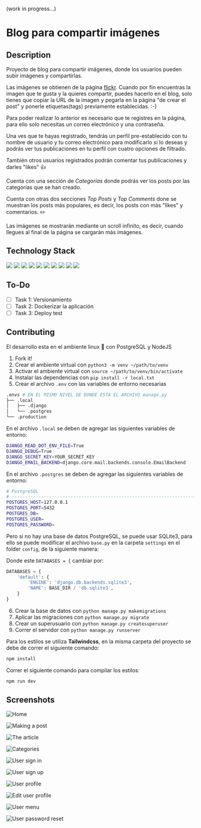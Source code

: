 (work in progress...)

# Blog para compartir imágenes

## Description

Proyecto de blog para compartir imágenes, donde los usuarios pueden subir imágenes y compartirlas.

Las imágenes se obtienen de la página [flickr](https://flickr.com/). Cuando por fin encuentras la imagen que te gusta y la quieres compartir,
puedes hacerlo en el blog, solo tienes que copiar la URL de la imagen y pegarla en la página "de crear el post" y ponerle etiquetas(tags)
previamente establecidas. :-)

Para poder realizar lo anterior es necesario que te registres en la página, para ello solo necesitas un correo electrónico y una contraseña.

Una ves que te hayas registrado, tendrás un perfil pre-establecido con tu nombre de usuario y tu correo electrónico para modificarlo si lo deseas
y podrás ver tus publicaciones en tu perfil con cuatro opciones de filtrado.

También otros usuarios registrados podrán comentar tus publicaciones y darles "likes" 👍

Cuenta con una sección de _Categorías_ donde podrás ver los posts por las categorías que se han creado.

Cuenta con otras dos secciones _Top Posts_ y _Top Comments_ done se muestran los posts más populares, es decir, los posts con más "likes" y comentarios. ✏️

Las imágenes se mostrarán mediante un scroll infinito, es decir, cuando llegues al final de la página se cargarán más imágenes.

## Technology Stack

![](https://img.shields.io/badge/Django-092E20.svg?style=for-the-badge&logo=Django&logoColor=white)
![](https://img.shields.io/badge/Python-3776AB.svg?style=for-the-badge&logo=Python&logoColor=white)
![](https://img.shields.io/badge/Tailwind%20CSS-06B6D4.svg?style=for-the-badge&logo=Tailwind-CSS&logoColor=white)
![](https://img.shields.io/badge/PostgreSQL-4169E1.svg?style=for-the-badge&logo=PostgreSQL&logoColor=white)
![](https://img.shields.io/badge/HTML5-E34F26.svg?style=for-the-badge&logo=HTML5&logoColor=white)
![](https://img.shields.io/badge/JavaScript-F7DF1E.svg?style=for-the-badge&logo=JavaScript&logoColor=black)
![](https://img.shields.io/badge/htmx-3d72d7.svg?style=for-the-badge&logo=htmx&logoColor=white)
![](https://img.shields.io/badge/Hyperscript-3465a4.svg?style=for-the-badge&logo=Hyper&logoColor=white)
![](https://img.shields.io/badge/Font%20Awesome-538DD7.svg?style=for-the-badge&logo=Font-Awesome&logoColor=white)
![](https://img.shields.io/badge/Node.js-339933.svg?style=for-the-badge&logo=nodedotjs&logoColor=white)

## To-Do

- [ ] Task 1: Versionamiento
- [ ] Task 2: Dockerizar la aplicación
- [ ] Task 3: Deploy test

## Contributing

El desarrollo esta en el ambiente linux 🐧 con PostgreSQL y NodeJS

1. Fork it!
2. Crear el ambiente virtual con `python3 -m venv ~/path/to/venv`
3. Activar el ambiente virtual con `source ~/path/to/venv/bin/activate`
4. Instalar las dependencias con `pip install -r local.txt`
5. Crear el archivo `.env` con las variables de entorno necesarias

```bash
.envs # EN EL MISMO NIVEL DE DONDE ESTA EL ARCHIVO manage.py
├── .local
│   ├── .django
│   └── .postgres
└── .production
```

En el archivo `.local` se deben de agregar las siguientes variables de entorno:

```bash
DJANGO_READ_DOT_ENV_FILE=True
DJANGO_DEBUG=True
DJANGO_SECRET_KEY=YOUR_SECRET_KEY
DJANGO_EMAIL_BACKEND=django.core.mail.backends.console.EmailBackend
```

En el archivo `.postgres` se deben de agregar las siguientes variables de entorno:

```bash
# PostgreSQL
# ------------------------------------------------------------------------------
POSTGRES_HOST=127.0.0.1
POSTGRES_PORT=5432
POSTGRES_DB=
POSTGRES_USER=
POSTGRES_PASSWORD=
```

Pero si no hay una base de datos PostgreSQL, se puede usar SQLite3, para ello se puede modificar el archivo `base.py` en la carpeta `settings` en el folder `config`, de la siguiente manera:

Donde este `DATABASES = {` cambiar por:

```py
DATABASES = {
    'default': {
        'ENGINE': 'django.db.backends.sqlite3',
        'NAME': BASE_DIR / 'db.sqlite3',
    }
}
```

6. Crear la base de datos con `python manage.py makemigrations`
7. Aplicar las migraciones con `python manage.py migrate`
8. Crear un superusuario con `python manage.py createsuperuser`
9. Correr el servidor con `python manage.py runserver`

Para los estilos se utiliza **Tailwindcss**, en la misma carpeta del proyecto se debe de correr el siguiente comando:

```bash
npm install
```

Correr el siguiente comando para compilar los estilos:

```bash
npm run dev
```

## Screenshots

![Home](/screenshots/home.png "Home")

![Making a post](/screenshots/make_post.png "Making a post")

![The article](/screenshots/post_comments_replies.png "The article")

![Categories](/screenshots/posts_by_category.png "Categories")

![User sign in](/screenshots/sign_in.png "User sign in")

![User sign up](/screenshots/sign_up.png "User sign up")

![User profile](/screenshots/user_profile.png "User profile")

![Edit user profile](/screenshots/user_edit_profile.png "Edit user profile")

![User menu](/screenshots/user_menu.png "User menu")

![User password reset](/screenshots/reset_password.png "User password reset")
